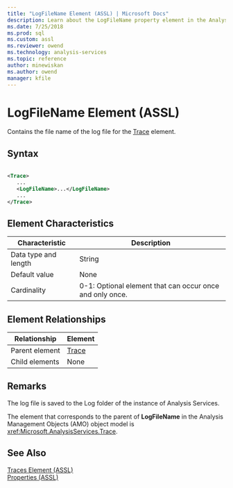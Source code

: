 ```yaml
---
title: "LogFileName Element (ASSL) | Microsoft Docs"
description: Learn about the LogFileName property element in the Analysis Services Scripting Language (ASSL) schema.
ms.date: 7/25/2018
ms.prod: sql
ms.custom: assl
ms.reviewer: owend
ms.technology: analysis-services
ms.topic: reference
author: minewiskan
ms.author: owend
manager: kfile
---
```

# LogFileName Element (ASSL)

  Contains the file name of the log file for the [Trace](../objects/trace-element-assl.md) element.  
  
## Syntax  
  
```xml  
  
<Trace>  
   ...  
   <LogFileName>...</LogFileName>  
   ...  
</Trace>  
```  
  
## Element Characteristics  
  
|Characteristic|Description|  
|--------------------|-----------------|  
|Data type and length|String|  
|Default value|None|  
|Cardinality|0-1: Optional element that can occur once and only once.|  
  
## Element Relationships  
  
|Relationship|Element|  
|------------------|-------------|  
|Parent element|[Trace](../objects/trace-element-assl.md)|  
|Child elements|None|  
  
## Remarks  
 The log file is saved to the Log folder of the instance of Analysis Services.  
  
 The element that corresponds to the parent of **LogFileName** in the Analysis Management Objects (AMO) object model is <xref:Microsoft.AnalysisServices.Trace>.  
  
## See Also  
 [Traces Element &#40;ASSL&#41;](../collections/traces-element-assl.md)   
 [Properties &#40;ASSL&#41;](properties-assl.md)  
  
  
